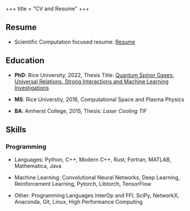 +++
title = "CV and Resume"
+++
## Resume

- Scientific Computation focused resume: [Resume](/pdf/resume.pdf) 

## Education

- **PhD**: Rice University, 2022, Thesis Title: [Quantum Spinor Gases: Universal Relations, Strong Interactions and Machine Learning Investigations](https://repository.rice.edu/server/api/core/bitstreams/1ab1fce3-d7df-4ab3-a86b-88d14ec2366a/content)

- **MS**: Rice University, 2016, Computational Space and Plasma Physics

- **BA**: Amherst College, 2015, Thesis: *Laser Cooling TlF*

## Skills

### Programming

- Languages: Python, C++, Modern C++, Rust,  Fortran, MATLAB, Mathematica, Java

- Machine Learning: Convolutional Neural Networks, Deep Learning, Reinforcement Learning, Pytorch, Libtorch, TensorFlow

- Other: Programming Languages InterOp and FFI, SciPy, NetworkX, Anaconda, Git, Linux, High Performance Computing

